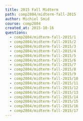 ```yaml
---
title: 2015 Fall Midterm
path: comp2804/midterm-fall-2015
author: Michiel Smid
course: comp2804
created_at: 2015-10-16
questions:
  - comp2804/midterm-fall-2015/1
  - comp2804/midterm-fall-2015/2
  - comp2804/midterm-fall-2015/3
  - comp2804/midterm-fall-2015/4
  - comp2804/midterm-fall-2015/5
  - comp2804/midterm-fall-2015/6
  - comp2804/midterm-fall-2015/7
  - comp2804/midterm-fall-2015/8
  - comp2804/midterm-fall-2015/9
  - comp2804/midterm-fall-2015/10
  - comp2804/midterm-fall-2015/11
  - comp2804/midterm-fall-2015/12
  - comp2804/midterm-fall-2015/13
  - comp2804/midterm-fall-2015/14
  - comp2804/midterm-fall-2015/15
  - comp2804/midterm-fall-2015/16
  - comp2804/midterm-fall-2015/17
---
```

